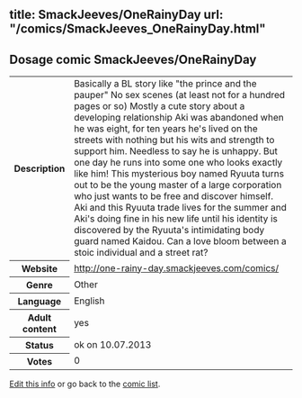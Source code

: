 title: SmackJeeves/OneRainyDay
url: "/comics/SmackJeeves_OneRainyDay.html"
---
Dosage comic SmackJeeves/OneRainyDay
-----------------------------------------

<p id="msg"></p>
<script type="text/javascript">
if (window.location.search === '?edit_info_mail=sent_ok') {
  var elem = document.getElementById("msg");
  elem.innerHTML = 'Edited information sucessfully sent for review, which is usually done daily. Thanks!';
  elem.className = 'ok';
}
</script>
<table class="comicinfo">
<tr>
<th>Description</th><td>Basically a BL story like &quot;the prince and the pauper&quot; No sex scenes (at least not for a hundred pages or so) Mostly a cute story about a developing relationship Aki was abandoned when he was eight, for ten years he's lived on the streets with nothing but his wits and strength to support him. Needless to say he is unhappy. But one day he runs into some one who looks exactly like him! This mysterious boy named Ryuuta turns out to be the young master of a large corporation who just wants to be free and discover himself. Aki and this Ryuuta trade lives for the summer and Aki's doing fine in his new life until his identity is discovered by the Ryuuta's intimidating body guard named Kaidou. Can a love bloom between a stoic individual and a street rat?</td>
</tr>
<tr>
<th>Website</th><td><a href="http://one-rainy-day.smackjeeves.com/comics/">http://one-rainy-day.smackjeeves.com/comics/</a></td>
</tr>
<tr>
<th>Genre</th><td>Other</td>
</tr>
<tr>
<th>Language</th><td>English</td>
</tr>
<tr>
<th>Adult content</th><td>yes</td>
</tr>
<tr>
<th>Status</th><td>ok on 10.07.2013</td>
</tr>
<tr>
<th>Votes</th><td>0</td>
</tr>
</table>

[Edit this info](SmackJeeves_OneRainyDay_edit.html) or go back to the [comic list](../comic-index.html).
